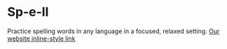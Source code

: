 # Sp-e-ll
Practice spelling words in any language in a focused, relaxed setting.
[Our website inline-style link](http://spell.paperplane.io)
